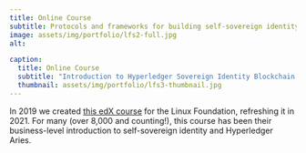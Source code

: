 ```yaml
---
title: Online Course
subtitle: Protocols and frameworks for building self-sovereign identity solutions.
image: assets/img/portfolio/lfs2-full.jpg
alt: 

caption:
  title: Online Course
  subtitle: "Introduction to Hyperledger Sovereign Identity Blockchain Solutions: Indy, Aries & Ursa"
  thumbnail: assets/img/portfolio/lfs3-thumbnail.jpg
---
```

In 2019 we created [this edX course](https://www.edx.org/course/identity-in-hyperledger-aries-indy-and-ursa) for the Linux Foundation, refreshing it in 2021. For many (over 8,000 and counting!), this course has been their business-level introduction to self-sovereign identity and Hyperledger Aries.

<!-- {:.list-inline}
- Date: January 2017
- Client: Finish
- Category: Identity -->

